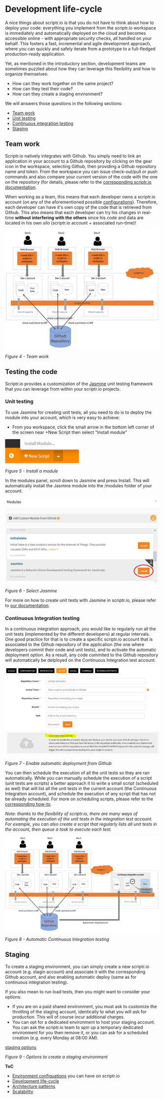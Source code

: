 # Development life-cycle

A nice things about scriptr.io is that you do not have to think about how to deploy your code: everything you implement from the scriptr.io workspace is immediately and automatically deployed on the cloud and becomes accessible online - with appropriate security checks, all handled on your behalf. This fosters a fast, incremental and agile development approach, where you can quickly and safely iterate from a prototype to a full-fledged production-ready application. 

Yet, as mentioned in the introductory section, development teams are sometimes puzzled about how they can leverage this flexibility and how to organize themselves: 
- How can they work together on the same project? 
- How can they test their code? 
- How can they create a staging environment?

We will answers those questions in the following sections:

- [Team work](./development_life_cycle.md#team-work)
- [Unit testing](./development_life_cycle.md#unit-testing)
- [Continuous integration testing](./development_life_cycle.md#continuous-integration-testing)
- [Staging](./development_life_cycle.md#staging)

## Team work
Scriptr.io natively integrates with Github. You simply need to link an application in your account to a Github repository by clicking on the gear icon in the workspace, selecting Github, then providing a Github repository name and token. From the workspace you can issue check-out/pull or push commands and also compare your current version of the code with the one on the repository (for details, please refer to the [corresponding scriptr.io documentation](https://www.scriptr.io/documentation#documentation-githubGitHubIntegration).

When working as a team, this means that each developer owns a scriptr.io account (on any of the aforementioned possible [configurations](./environment_configurations.md)). Therefore, each developer can have it's own copy of the code that is retrieved from Github. This also means that each developer can try his changes in real-time **without interfering with the others** since his code and data are located in his own *silo* (scriptr.io account + associated run-time)!

![team work](./team-work.PNG)

*Figure 4 - Team work*

## Testing the code

Scriptr.io provides a customization of the [Jasmine](https://jasmine.github.io/) unit testing framework that you can leverage from within your scriptr.io projects.

### Unit testing
To use Jasmine for creating unit tests, all you need to do is to deploy the module into your account, which is very easy to achieve:

- From you workspace, click the small arrow in the bottom left corner of the screen near +New Script then select "Install module"

![install module](./install-module.PNG)

*Figure 5 - Install a module*

In the modules panel, scroll down to Jasmine and press Install. This will automatically install the Jasmine module into the /modules folder of your account.

![select jasmine](./select-jasmine.PNG)

*Figure 6 - Select Jasmine*

For more on how to create unit tests with Jasmine in scriptr.io, please refer to [our documentation](https://github.com/scriptrdotio/jasmine/blob/master/README.md).

### Continuous Integration testing
In a continuous integration approach, you would like to regularly run all the unit tests (implemented by the different developers) at regular intervals. One good practice for that is to create a specific scriptr.io account that is associated to the Github repository of the application (the one where developers commit their code and unit tests), and to activate the automatic deployment option. As a result, any code commited to the Github repository will automatically be delployed on the Continuous Integration test account.

![enable auto-deploy from Github](./auto-deploy-from-github.PNG)

*Figure 7 - Enable automatic deployment from Github*

You can then schedule the execution of all the unit tests so they are ran automatically. While you can manually schedule the execution of a script (unit tests are scripts) a better approach it to write a small script (scheduled as well) that will list all the unit tests in the current account (the Continuous Integration account), and schedule the execution of any script that has not be already scheduled. For more on scheduling scripts, please refer to the [corresponding how-to](../cron/create_cron_job.md).

*Note: thanks to the flexibility of scriptr.io, there are many ways of automating the execution of the unit tests in the integration test account. For example, you can also create a script that regularly lists all unit tests in the account, then queue a task to execute each test.*

![continuous integration testing](./continuous-integration-testing.PNG)

*Figure 8 - Automatic Continuous Integration testing*

## Staging
To create a staging environment, you can simply create a new scriptr.io account (e.g. stagin account) and associate it with the corresponding Github account, and also enabling automatic deploy (same as for continuous integration testing). 

If you also mean to run load tests, then you might want to consider your options:

- If you are on a paid shared environment, you must ask to customize the throtling of the staging account, identically to what you will ask for production. This will of course incur additional charges.
- You can opt for a dedicated environment to host your staging account. You can ask the scriptr.io team to spin up a temporary dedicated environment for you then remove it, or you can ask for a scheduled creation (e.g. every Monday at 08:00 AM).

[staging options](./staging.PNG)

*Figure 9 - Options to create a staging environment*

**ToC**
- [Environment configuations](./environment_configurations.md) you can have on scriptr.io
- [Development life-cycle](./development_life_cycle.md)
- [Architecture patterns](./architecture_patterns.md)
- [Scalability](./scalability.md)
